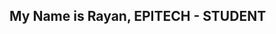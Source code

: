 <h2 img align="left"> My Name is Rayan, EPITECH - STUDENT</h2>
<img align="left" [Python-programming-logo-on-transparent-background-PNG]>
